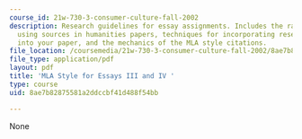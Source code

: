 ```yaml
---
course_id: 21w-730-3-consumer-culture-fall-2002
description: Research guidelines for essay assignments. Includes the rational for
  using sources in humanities papers, techniques for incorporating research language
  into your paper, and the mechanics of the MLA style citations.
file_location: /coursemedia/21w-730-3-consumer-culture-fall-2002/8ae7b82875581a2ddccbf41d488f54bb_researchguidelns.pdf
file_type: application/pdf
layout: pdf
title: 'MLA Style for Essays III and IV '
type: course
uid: 8ae7b82875581a2ddccbf41d488f54bb

---
```

None